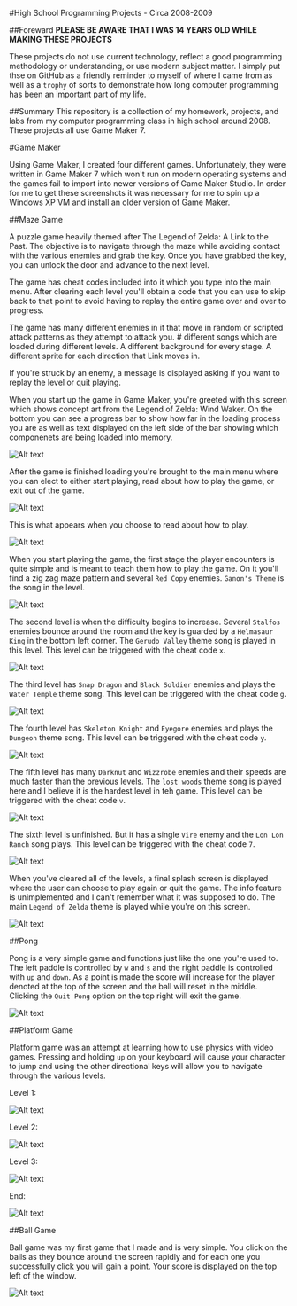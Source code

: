 #High School Programming Projects - Circa 2008-2009

##Foreward
**PLEASE BE AWARE THAT I WAS 14 YEARS OLD WHILE MAKING THESE PROJECTS**

These projects do not use current technology, reflect a good programming methodology or understanding, or use modern subject matter. I simply put thse on GitHub as a friendly reminder to myself of where I came from as well as a `trophy` of sorts to demonstrate how long computer programming has been an important part of my life. 

##Summary
This repository is a collection of my homework, projects, and labs from my computer programming class in high school around 2008. These projects all use Game Maker 7.

#Game Maker

Using Game Maker, I created four different games. Unfortunately, they were written in Game Maker 7 which won't run on modern operating systems and the games fail to import into newer versions of Game Maker Studio. In order for me to get these screenshots it was necessary for me to spin up a Windows XP VM and install an older version of Game Maker.

##Maze Game

A puzzle game heavily themed after The Legend of Zelda: A Link to the Past. The objective is to navigate through the maze while avoiding contact with the various enemies and grab the key. Once you have grabbed the key, you can unlock the door and advance to the next level.

The game has cheat codes included into it which you type into the main menu. After clearing each level you'll obtain a code that you can use to skip back to that point to avoid having to replay the entire game over and over to progress. 

The game has many different enemies in it that move in random or scripted attack patterns as they attempt to attack you. # different songs which are loaded during different levels. A different background for every stage. A different sprite for each direction that Link moves in. 

If you're struck by an enemy, a message is displayed asking if you want to replay the level or quit playing.

When you start up the game in Game Maker, you're greeted with this screen which shows concept art from the Legend of Zelda: Wind Waker. On the bottom you can see a progress bar to show how far in the loading process you are as well as text displayed on the left side of the bar showing which componenets are being loaded into memory.

![Alt text](https://raw.githubusercontent.com/zimmertr/Game-Maker-High-School-Projects/master/Screenshots/maze_loading.png "Loading Screen")

After the game is finished loading you're brought to the main menu where you can elect to either start playing, read about how to play the game, or exit out of the game.

![Alt text](https://raw.githubusercontent.com/zimmertr/Game-Maker-High-School-Projects/master/Screenshots/maze_start.png "Start Screen")

This is what appears when you choose to read about how to play.

![Alt text](https://raw.githubusercontent.com/zimmertr/Game-Maker-High-School-Projects/master/Screenshots/maze_about.png "How to Play the Game")

When you start playing the game, the first stage the player encounters is quite simple and is meant to teach them how to play the game. On it you'll find a zig zag maze pattern and several `Red Copy` enemies. `Ganon's Theme` is the song in the level.

![Alt text](https://raw.githubusercontent.com/zimmertr/Game-Maker-High-School-Projects/master/Screenshots/maze_level.png "Level 1")

The second level is when the difficulty begins to increase. Several `Stalfos` enemies bounce around the room and the key is guarded by a `Helmasaur King` in the bottom left corner. The `Gerudo Valley` theme song is played in this level. This level can be triggered with the cheat code `x`.

![Alt text](https://raw.githubusercontent.com/zimmertr/Game-Maker-High-School-Projects/master/Screenshots/maze_level2.png "Level 2")

The third level has `Snap Dragon` and `Black Soldier` enemies and plays the `Water Temple` theme song. This level can be triggered with the cheat code `g`.

![Alt text](https://raw.githubusercontent.com/zimmertr/Game-Maker-High-School-Projects/master/Screenshots/maze_level3.png "Level 3")

The fourth level has `Skeleton Knight` and `Eyegore` enemies and plays the `Dungeon` theme song. This level can be triggered with the cheat code `y`.

![Alt text](https://raw.githubusercontent.com/zimmertr/Game-Maker-High-School-Projects/master/Screenshots/maze_level4.png "Level 4")

The fifth level has many `Darknut` and `Wizzrobe` enemies and their speeds are much faster than the previous levels. The `lost woods` theme song is played here and I believe it is the hardest level in teh game. This level can be triggered with the cheat code `v`.

![Alt text](https://raw.githubusercontent.com/zimmertr/Game-Maker-High-School-Projects/master/Screenshots/maze_level5.png "Level 5")

The sixth level is unfinished. But it has a single `Vire` enemy and the `Lon Lon Ranch` song plays. This level can be triggered with the cheat code `7`.


![Alt text](https://raw.githubusercontent.com/zimmertr/Game-Maker-High-School-Projects/master/Screenshots/maze_level6.png "Level 6")

When you've cleared all of the levels, a final splash screen is displayed where the user can choose to play again or quit the game. The info feature is unimplemented and I can't remember what it was supposed to do. The main `Legend of Zelda` theme is played while you're on this screen.

![Alt text](https://raw.githubusercontent.com/zimmertr/Game-Maker-High-School-Projects/master/Screenshots/credits.png "Credits Screen")

##Pong

Pong is a very simple game and functions just like the one you're used to. The left paddle is controlled by `w` and `s` and the right paddle is controlled with `up` and `down`. As a point is made the score will increase for the player denoted at the top of the screen and the ball will reset in the middle. Clicking the `Quit Pong` option on the top right will exit the game.

![Alt text](https://raw.githubusercontent.com/zimmertr/Game-Maker-High-School-Projects/master/Screenshots/pong.png "Pong Game")


##Platform Game

Platform game was an attempt at learning how to use physics with video games. Pressing and holding `up` on your keyboard will cause your character to jump and using the other directional keys will allow you to navigate through the various levels. 

Level 1: 

![Alt text](https://raw.githubusercontent.com/zimmertr/Game-Maker-High-School-Projects/master/Screenshots/level1.png "Platform Game - Level 1")

Level 2: 

![Alt text](https://raw.githubusercontent.com/zimmertr/Game-Maker-High-School-Projects/master/Screenshots/platform_game.png "Platform Game - Level 2")

Level 3: 

![Alt text](https://raw.githubusercontent.com/zimmertr/Game-Maker-High-School-Projects/master/Screenshots/level3.png "Platform Game - Level 3")

End:

![Alt text](https://raw.githubusercontent.com/zimmertr/Game-Maker-High-School-Projects/master/Screenshots/end.png "Platform Game - End")

##Ball Game

Ball game was my first game that I made and is very simple. You click on the balls as they bounce around the screen rapidly and for each one you successfully click you will gain a point. Your score is displayed on the top left of the window.

![Alt text](https://raw.githubusercontent.com/zimmertr/Game-Maker-High-School-Projects/master/Screenshots/ball_game.png "Ball Game")
